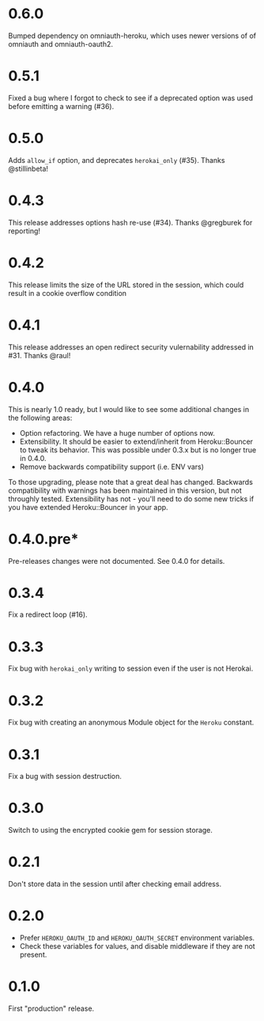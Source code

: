 # 0.6.0

Bumped dependency on omniauth-heroku, which uses newer versions of of
omniauth and omniauth-oauth2.

# 0.5.1

Fixed a bug where I forgot to check to see if a deprecated option was
used before emitting a warning (#36).

# 0.5.0

Adds `allow_if` option, and deprecates `herokai_only` (#35). Thanks
@stillinbeta!

# 0.4.3

This release addresses options hash re-use (#34). Thanks @gregburek for
reporting!

# 0.4.2

This release limits the size of the URL stored in the session, which
could result in a cookie overflow condition

# 0.4.1

This release addresses an open redirect security vulernability
addressed in #31. Thanks @raul!

# 0.4.0

This is nearly 1.0 ready, but I would like to see some additional
changes in the following areas:

* Option refactoring. We have a huge number of options now.
* Extensibility. It should be easier to extend/inherit from
  Heroku::Bouncer to tweak its behavior. This was possible under 0.3.x
  but is no longer true in 0.4.0.
* Remove backwards compatibility support (i.e. ENV vars)

To those upgrading, please note that a great deal has changed. Backwards
compatibility with warnings has been maintained in this version, but not
throughly tested. Extensibility has not - you'll need to do some new
tricks if you have extended Heroku::Bouncer in your app.

# 0.4.0.pre\*

Pre-releases changes were not documented. See 0.4.0 for details.

# 0.3.4

Fix a redirect loop (#16).

# 0.3.3

Fix bug with `herokai_only` writing to session even if the user is not
Herokai.

# 0.3.2

Fix bug with creating an anonymous Module object for the `Heroku`
constant.

# 0.3.1

Fix a bug with session destruction.

# 0.3.0

Switch to using the encrypted cookie gem for session storage.

# 0.2.1

Don't store data in the session until after checking email address.

# 0.2.0

* Prefer `HEROKU_OAUTH_ID` and `HEROKU_OAUTH_SECRET` environment
  variables.
* Check these variables for values, and disable middleware if they are
  not present.

# 0.1.0

First "production" release.
